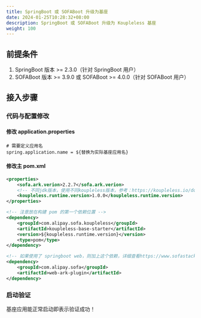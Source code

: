 ```yaml
---
title: SpringBoot 或 SOFABoot 升级为基座
date: 2024-01-25T10:28:32+08:00
description: SpringBoot 或 SOFABoot 升级为 Koupleless 基座
weight: 100
---
```


## 前提条件
1. SpringBoot 版本 >= 2.3.0（针对 SpringBoot 用户）
2. SOFABoot 版本 >= 3.9.0 或 SOFABoot >= 4.0.0（针对 SOFABoot 用户）

## 接入步骤

### 代码与配置修改

#### 修改 application.properties
```properties
# 需要定义应用名
spring.application.name = ${替换为实际基座应用名}
```

#### 修改主 pom.xml
```xml
<properties>
    <sofa.ark.verion>2.2.7</sofa.ark.verion>
    <!-- 不同jdk版本，使用不同koupleless版本，参考：https://koupleless.io/docs/tutorials/module-development/runtime-compatibility-list/#%E6%A1%86%E6%9E%B6%E8%87%AA%E8%BA%AB%E5%90%84%E7%89%88%E6%9C%AC%E5%85%BC%E5%AE%B9%E6%80%A7%E5%85%B3%E7%B3%BB -->
    <koupleless.runtime.version>1.0.0</koupleless.runtime.version>
</properties>
```

```xml
<!-- 注意放在构建 pom 的第一个依赖位置 -->
<dependency>
    <groupId>com.alipay.sofa.koupleless</groupId>
    <artifactId>koupleless-base-starter</artifactId>
    <version>${koupleless.runtime.version}</version>
    <type>pom</type>
</dependency>

<!-- 如果使用了 springboot web，则加上这个依赖，详细查看https://www.sofastack.tech/projects/sofa-boot/sofa-ark-multi-web-component-deploy/ -->
<dependency>
    <groupId>com.alipay.sofa</groupId>
    <artifactId>web-ark-plugin</artifactId>
</dependency>
```

### 启动验证
基座应用能正常启动即表示验证成功！

<br/>
<br/>
